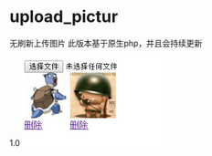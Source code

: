 # upload_pictur
无刷新上传图片    此版本基于原生php，并且会持续更新

1.0
![image](https://raw.githubusercontent.com/279838089/upload_pictur/master/up/saier.png)
